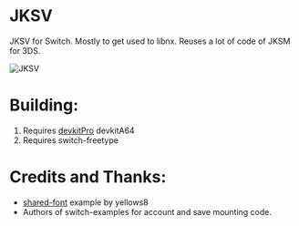 # JKSV

JKSV for Switch. Mostly to get used to libnx. Reuses a lot of code of JKSM for 3DS.

![JKSV](https://dl.dropboxusercontent.com/s/g8wuu0qkzo8va8k/2018062316054200-DB1426D1DFD034027CECDE9C2DD914B8.jpg)

# Building:
1. Requires [devkitPro](https://devkitpro.org/) devkitA64
2. Requires switch-freetype

# Credits and Thanks:
* [shared-font](https://github.com/switchbrew/switch-portlibs-examples) example by yellows8
* Authors of switch-examples for account and save mounting code.